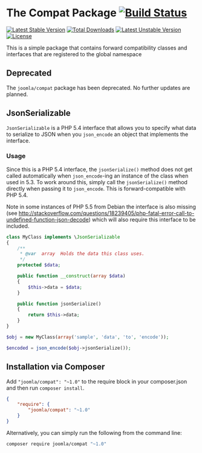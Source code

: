 # The Compat Package [![Build Status](https://ci.joomla.org/api/badges/joomla-framework/compat/status.svg)](https://ci.joomla.org/joomla-framework/compat)

[![Latest Stable Version](https://poser.pugx.org/joomla/compat/v/stable)](https://packagist.org/packages/joomla/compat) [![Total Downloads](https://poser.pugx.org/joomla/compat/downloads)](https://packagist.org/packages/joomla/compat) [![Latest Unstable Version](https://poser.pugx.org/joomla/compat/v/unstable)](https://packagist.org/packages/joomla/compat) [![License](https://poser.pugx.org/joomla/compat/license)](https://packagist.org/packages/joomla/compat)

This is a simple package that contains forward compatibility classes and interfaces that are registered to the global namespace

## Deprecated

The `joomla/compat` package has been deprecated.  No further updates are planned.

## JsonSerializable

`JsonSerializable` is a PHP 5.4 interface that allows you to specify what data to serialize to JSON when you `json_encode` an object that implements the interface.

### Usage

Since this is a PHP 5.4 interface, the `jsonSerialize()` method does not get called automatically when `json_encode`-ing an instance of the class when used in 5.3. To work around this, simply call the `jsonSerialize()` method directly when passing it to `json_encode`. This is forward-compatible with PHP 5.4.

Note in some instances of PHP 5.5 from Debian the interface is also missing (see http://stackoverflow.com/questions/18239405/php-fatal-error-call-to-undefined-function-json-decode) which will also require this interface to be included.

```php
class MyClass implements \JsonSerializable
{
	/**
	 * @var  array  Holds the data this class uses.
	 */
	protected $data;

	public function __construct(array $data)
	{
		$this->data = $data;
	}

	public function jsonSerialize()
	{
		return $this->data;
	}
}

$obj = new MyClass(array('sample', 'data', 'to', 'encode'));

$encoded = json_encode($obj->jsonSerialize());
```

## Installation via Composer

Add `"joomla/compat": "~1.0"` to the require block in your composer.json and then run `composer install`.

```json
{
	"require": {
		"joomla/compat": "~1.0"
	}
}
```

Alternatively, you can simply run the following from the command line:

```sh
composer require joomla/compat "~1.0"
```
